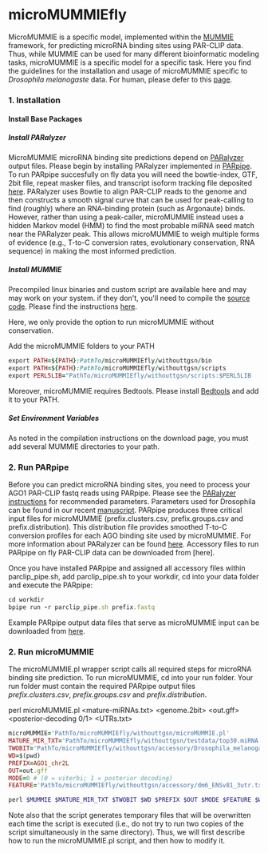 # microMUMMIEfly

MicroMUMMIE is a specific model, implemented within the [MUMMIE](https://ohlerlab.mdc-berlin.de/files/duke/MUMMIE/) framework, for predicting microRNA binding sites using PAR-CLIP data.  Thus, while MUMMIE can be used for many different bioinformatic modeling tasks, microMUMMIE is a specific model for a specific task. Here you find the guidelines for the installation and usage of microMUMMIE specific to *Drosophila melanogaste* data. For human, please defer to this [page](https://ohlerlab.mdc-berlin.de/software/microMUMMIE_99/). 

### 1.  Installation

#### Install Base Packages

##### Install PARalyzer

MicroMUMMIE microRNA binding site predictions depend on [PARalyzer](https://ohlerlab.mdc-berlin.de/software/PARalyzer_85/) output files. Please begin by installing PARalyzer implemented in [PARpipe](https://github.com/ohlerlab/PARpipe). To run PARpipe succesfully on fly data you will need the bowtie-index, GTF, 2bit file, repeat masker files, and transcript isoform tracking file deposited [here]().
PARalyzer uses Bowtie to align PAR-CLIP reads to the genome and then constructs a smooth signal curve that can be used for peak-calling to find (roughly) where an RNA-binding protein (such as Argonaute) binds. However, rather than using a peak-caller, microMUMMIE instead uses a hidden Markov model (HMM) to find the most probable miRNA seed match near the PARalyzer peak.  This allows microMUMMIE to weigh multiple forms of evidence (e.g., T-to-C conversion rates, evolutionary conservation, RNA sequence) in making the most informed prediction. 

##### Install MUMMIE

Precompiled linux binaries and custom script are available here and may may work on your system. if they don't, you'll need to compile the [source code](https://ohlerlab.mdc-berlin.de/files/duke/MUMMIE/mummie.tgz). Please find the instructions [here](https://ohlerlab.mdc-berlin.de/software/microMUMMIE_99/).

Here, we only provide the option to run microMUMMIE without conservation. 

Add the microMUMMIE folders to your PATH
```ruby
export PATH=${PATH}:PathTo/microMUMMIEfly/withouttgsn/bin
export PATH=${PATH}:PathTo/microMUMMIEfly/withouttgsn/scripts
export PERL5LIB="PathTo/microMUMMIEfly/withouttgsn/scripts:$PERL5LIB
```

Moreover, microMUMMIE requires Bedtools. Please install [Bedtools](https://bedtools.readthedocs.io/en/latest/) and add it to your PATH.

##### Set Environment Variables

As noted in the compilation instructions on the download page, you must add several MUMMIE directories to your path.


### 2.  Run PARpipe

Before you can predict microRNA binding sites, you need to process your AGO1 PAR-CLIP fastq reads using PARpipe. Please see the [PARalyzer instructions](https://ohlerlab.mdc-berlin.de/files/duke/PARalyzer/README.txt) for recommended parameters. Parameters used for Drosophila can be found in our recent [manuscript](https://doi.org/10.1101/395335). PARpipe produces three critical input files for microMUMMIE (prefix.clusters.csv, prefix.groups.csv and prefix.distribution). This distribution file provides smoothed T-to-C conversion profiles for each AGO binding site used by microMUMMIE. For more information about PARalyzer can be found [here](https://doi.org/10.1186/gb-2011-12-8-r79). Accessory files to run PARpipe on fly PAR-CLIP data can be downloaded from [here].

Once you have installed PARpipe and assigned all accessory files within parclip_pipe.sh, add parclip_pipe.sh to your workdir, cd into your data folder and execute the PARpipe:

```ruby
cd workdir
bpipe run -r parclip_pipe.sh prefix.fastq
```

Example PARpipe output data files that serve as microMUMMIE input can be downloaded from [here]().

### 2.  Run microMUMMIE

The microMUMMIE.pl wrapper script calls all required steps for microRNA binding site prediction. To run microMUMMIE, cd into your run folder. Your run folder must contain the required PARpipe output files *prefix.clusters.csv*, *prefix.groups.csv* and *prefix.distribution*. 

perl microMUMMIE.pl <mature-miRNAs.txt> <genome.2bit> <paralyzer-output-dir> <library-name> <out.gff> <posterior-decoding 0/1> <UTRs.txt> <output-dir>

```ruby
microMUMMIE='PathTo/microMUMMIEfly/withouttgsn/microMUMMIE.pl'
MATURE_MIR_TXT='PathTo/microMUMMIEfly/withouttgsn/testdata/top30.miRNA.txt'
TWOBIT='PathTo/microMUMMIEfly/withouttgsn/accessory/Drosophila_melanogaster.BDGP6.dna.toplevel.2bit'
WD=$(pwd)
PREFIX=AGO1_chr2L
OUT=out.gff
MODE=0 # (0 = viterbi; 1 = posterior decoding)
FEATURE='PathTo/microMUMMIEfly/withouttgsn/accessory/dm6_ENSv81_3utr.txt'

perl $MUMMIE $MATURE_MIR_TXT $TWOBIT $WD $PREFIX $OUT $MODE $FEATURE $WD

```



Note also that the script generates temporary files that will be overwritten each time the script is executed (i.e., do not try to run two copies of the script simultaneously in the same directory).  Thus, we will first describe how to run the microMUMMIE.pl script, and then how to modify it.


